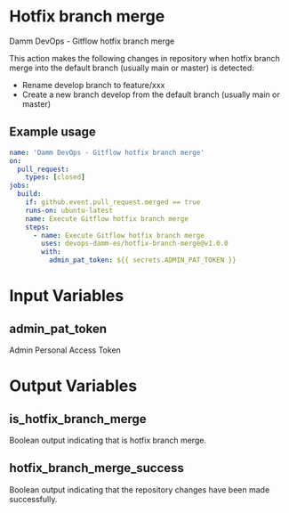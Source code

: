 # Hotfix branch merge

Damm DevOps - Gitflow hotfix branch merge

This action makes the following changes in repository when hotfix branch merge into the default branch (usually main or master) is detected:

- Rename develop branch to feature/xxx
- Create a new branch develop from the default branch (usually main or master)

## Example usage

```yaml
name: 'Damm DevOps - Gitflow hotfix branch merge'
on: 
  pull_request:
    types: [closed]
jobs:
  build:
    if: github.event.pull_request.merged == true
    runs-on: ubuntu-latest
    name: Execute Gitflow hotfix branch merge
    steps:
      - name: Execute Gitflow hotfix branch merge
        uses: devops-damm-es/hotfix-branch-merge@v1.0.0
        with:
          admin_pat_token: ${{ secrets.ADMIN_PAT_TOKEN }}
```
# Input Variables

## admin_pat_token

Admin Personal Access Token

# Output Variables

## is_hotfix_branch_merge

Boolean output indicating that is hotfix branch merge.

## hotfix_branch_merge_success

Boolean output indicating that the repository changes have been made successfully.